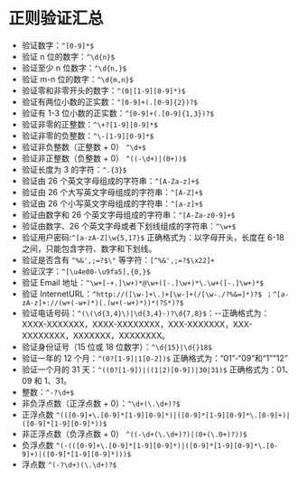 # 正则验证汇总

- 验证数字：`^[0-9]*$`
- 验证 n 位的数字：`^\d{n}$`
- 验证至少 n 位数字：`^\d{n,}$`
- 验证 m-n 位的数字：`^\d{m,n}$`
- 验证零和非零开头的数字：`^(0|[1-9][0-9]*)$`
- 验证有两位小数的正实数：`^[0-9]+(.[0-9]{2})?$`
- 验证有 1-3 位小数的正实数：`^[0-9]+(.[0-9]{1,3})?$`
- 验证非零的正整数：`^\+?[1-9][0-9]*$`
- 验证非零的负整数：`^\-[1-9][0-9]*$`
- 验证非负整数（正整数 + 0） `^\d+$`
- 验证非正整数（负整数 + 0） `^((-\d+)|(0+))$`
- 验证长度为 3 的字符：`^.{3}$`
- 验证由 26 个英文字母组成的字符串：`^[A-Za-z]+$`
- 验证由 26 个大写英文字母组成的字符串：`^[A-Z]+$`
- 验证由 26 个小写英文字母组成的字符串：`^[a-z]+$`
- 验证由数字和 26 个英文字母组成的字符串：`^[A-Za-z0-9]+$`
- 验证由数字、26 个英文字母或者下划线组成的字符串：`^\w+$`
- 验证用户密码:`^[a-zA-Z]\w{5,17}$` 正确格式为：以字母开头，长度在 6-18 之间，只能包含字符、数字和下划线。
- 验证是否含有 `^%&',;=?$\"` 等字符：`[^%&',;=?$\x22]+`
- 验证汉字：`^[\u4e00-\u9fa5],{0,}$`
- 验证 Email 地址：`^\w+[-+.]\w+)*@\w+([-.]\w+)*\.\w+([-.]\w+)*$`
- 验证 InternetURL：`^http://([\w-]+\.)+[\w-]+(/[\w-./?%&=]*)?$ ；^[a-zA-z]+://(w+(-w+)*)(.(w+(-w+)*))*(?S*)?$`
- 验证电话号码：`^(\(\d{3,4}\)|\d{3,4}-)?\d{7,8}$`：--正确格式为：XXXX-XXXXXXX，XXXX-XXXXXXXX，XXX-XXXXXXX，XXX-XXXXXXXX，XXXXXXX，XXXXXXXX。
- 验证身份证号（15 位或 18 位数字）：`^\d{15}|\d{}18$`
- 验证一年的 12 个月：`^(0?[1-9]|1[0-2])$` 正确格式为：“01”-“09”和“1”“12”
- 验证一个月的 31 天：`^((0?[1-9])|((1|2)[0-9])|30|31)$` 正确格式为：01、09 和 1、31。
- 整数：`^-?\d+$`
- 非负浮点数（正浮点数 + 0）：`^\d+(\.\d+)?$`
- 正浮点数 `^(([0-9]+\.[0-9]*[1-9][0-9]*)|([0-9]*[1-9][0-9]*\.[0-9]+)|([0-9]*[1-9][0-9]*))$`
- 非正浮点数（负浮点数 + 0） `^((-\d+(\.\d+)?)|(0+(\.0+)?))$`
- 负浮点数 `^(-(([0-9]+\.[0-9]*[1-9][0-9]*)|([0-9]*[1-9][0-9]*\.[0-9]+)|([0-9]*[1-9][0-9]*)))$`
- 浮点数 `^(-?\d+)(\.\d+)?$`
